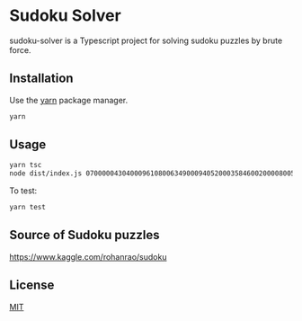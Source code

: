 # Sudoku Solver

sudoku-solver is a Typescript project for solving sudoku puzzles by brute force.

## Installation

Use the [yarn](https://yarnpkg.com/) package manager.

```bash
yarn
```

## Usage

```bash
yarn tsc
node dist/index.js 070000043040009610800634900094052000358460020000800530080070091902100005007040802
```

To test:

```bash
yarn test
```

## Source of Sudoku puzzles

https://www.kaggle.com/rohanrao/sudoku

## License
[MIT](https://choosealicense.com/licenses/mit/)


